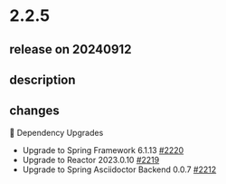 # 2.2.5

## release on 20240912

## description

## changes

🔨 Dependency Upgrades

* Upgrade to Spring Framework 6.1.13 <a href="https://github.com/spring-projects/spring-hateoas/issues/2220" data-hovercard-type="issue" data-hovercard-url="/spring-projects/spring-hateoas/issues/2220/hovercard">#2220</a>
* Upgrade to Reactor 2023.0.10 <a href="https://github.com/spring-projects/spring-hateoas/issues/2219" data-hovercard-type="issue" data-hovercard-url="/spring-projects/spring-hateoas/issues/2219/hovercard">#2219</a>
* Upgrade to Spring Asciidoctor Backend 0.0.7 <a href="https://github.com/spring-projects/spring-hateoas/issues/2212" data-hovercard-type="issue" data-hovercard-url="/spring-projects/spring-hateoas/issues/2212/hovercard">#2212</a>

